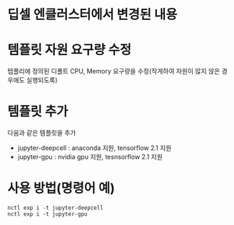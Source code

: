 # 딥셀 엔클러스터에서 변경된 내용

# 템플릿 자원 요구량 수정
텝플리에 정의된 디폴트 CPU, Memory 요구량을 수정(작게하여 자원이 많지 않은 경우에도 실행되도록)

# 템플릿 추가
다음과 같은 템플릿을 추가
* jupyter-deepcell : anaconda 지원, tensorflow 2.1 지원  
* jupyter-gpu : nvidia gpu 지원, tesnsorflow 2.1 지원

# 사용 방법(명령어 예)
~~~
nctl exp i -t jupyter-deepcell
nctl exp i -t jupyter-gpu
~~~